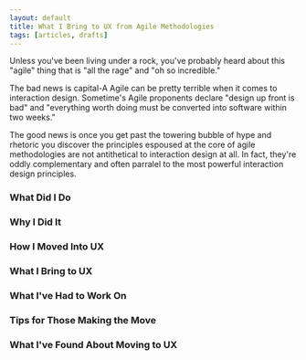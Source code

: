 ```yaml
---
layout: default
title: What I Bring to UX from Agile Methodologies
tags: [articles, drafts]
---
```


Unless you\'ve been living under a rock, you\'ve probably heard about this
\"agile\" thing that is \"all the rage\" and \"oh so incredible.\"

The bad news is capital-A Agile can be pretty terrible when it comes to
interaction design. Sometime\'s Agile proponents declare \"design up front is
bad\" and \"everything worth doing must be converted into software within two
weeks.\"

The good news is once you get past the towering bubble of hype and rhetoric you
discover the principles espoused at the core of agile methodologies are not
antithetical to interaction design at all. In fact, they\'re oddly complementary
and often parralel to the most powerful interaction design principles.

### What Did I Do

### Why I Did It

### How I Moved Into UX

### What I Bring to UX

### What I\'ve Had to Work On

### Tips for Those Making the Move

### What I\'ve Found About Moving to UX
